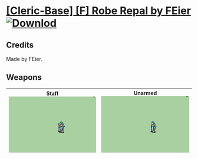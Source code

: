 # [\[Cleric-Base\] \[F\] Robe Repal by FEier](./) [![Downlod](https://img.shields.io/badge/Download--red?style=social&logo=github)](https://minhaskamal.github.io/DownGit/#/home?url=https://github.com/Klokinator/FE-Repo/tree/main/Battle%20Animations%2FMagi%20-%20Holy-Type%2F%5BCleric-Base%5D%20%5BF%5D%20Robe%20Repal%20by%20FEier)
## Credits

Made by FEier.

## Weapons

| <b>Staff</b><br/><img alt="Staff animation" src="./7.%20Staff/Staff.gif"/> | <b>Unarmed</b><br/><img alt="Unarmed animation" src="./8.%20Unarmed/Unarmed.gif"/> |
| :---: | :---: |
